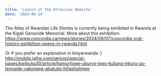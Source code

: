 ```yaml
---
title: 'Launch of the Atlascine Website'
date: '2024-06-14'
---
```


The Atlas of Rwandan Life Stories is currently being exhibited in Rwanda at the Kigali Genocide Memorial. More about this exhibition:
https://www.concordia.ca/news/stories/2024/06/07/concordia-oral-history-exhibition-opens-in-rwanda.html

Or if you prefer an explanation in kinyarwanda :)
http://mobile.igihe.com/serivisi/special-pages/kwibuka30/article/hamuritswe-uburyo-bwo-kubara-inkuru-za-jenoside-yakorewe-abatutsi-hifashishijwe
